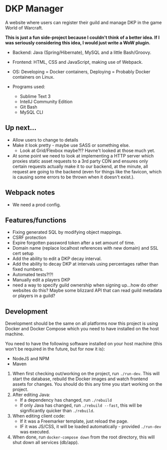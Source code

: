 # DKP Manager

A website where users can register their guild and manage DKP in the game World of Warcraft.

**This is just a fun side-project because I couldn't think of a better idea. If I was seriously
considering this idea, I would just write a WoW plugin.**

- Backend: Java (Spring/Hibernate), MySQL and a little Bash/Groovy.
- Frontend: HTML, CSS and JavaScript, making use of Webpack.
- OS: Developing = Docker containers, Deploying = Probably Docker containers on Linux.

- Programs used:
	- Sublime Text 3
	- IntellJ Community Edition
	- Git Bash
	- MySQL CLI

## Up next...
- Allow users to change to details
- Make it look pretty - maybe use SASS or something else.
	- Look at Grid/Flexbox maybe?!? Havne't looked at those much yet.
- At some point we need to look at implementing a HTTP server which proxies static asset requests to a 3rd party CDN and ensures only
certain requests actually make it to our backend, at the minute, all request are going to the backend (even for things like the
favicon, which is causing some errors to be thrown when it doesn't exist.).

## Webpack notes
- We need a prod config.

## Features/functions

- Fixing generated SQL by modifying object mappings.
- CSRF protection
- Expire forgotten password token after a set amount of time.
- Domain name (replace localhost references with new domain) and SSL cert setup
- Add the ability to edit a DKP decay interval.
- Add the ability to decay DKP at intervals using percentages rather than fixed numbers.
- Automated tests?!?!
- Manually edit a players DKP
- need a way to specify guild ownership when signing up...how do other websites do this? Maybe some blizzard API that can read guild metadata or players in a guild?

## Development

Development should be the same on all platforms now this project is using Docker and Docker Compose which you need to have installed on the host machine.

You need to have the following software installed on your host machine (this won't be required in the future, but for now it is):
- NodeJS and NPM
- Maven

1. When first checking out/working on the project, run `./run-dev`. This will start the database, rebuild the Docker images and 
watch frontend assets for changes. You should do this any time you start working on the project.
2. After editing Java:
	- If a dependency has changed, run `./rebuild`
	- If only Java has changed, run `./rebuild --fast`, this will be significantly quicker than `./rebuild`.
3. When editing client code:
	- If it was a Freemarker template, just reload the page.
	- IF it was JS/CSS, it will be loaded automatically - provided `./run-dev` was executed.
4. When done, run `docker-compose down` from the root directory, this will shut down all services (db/app).